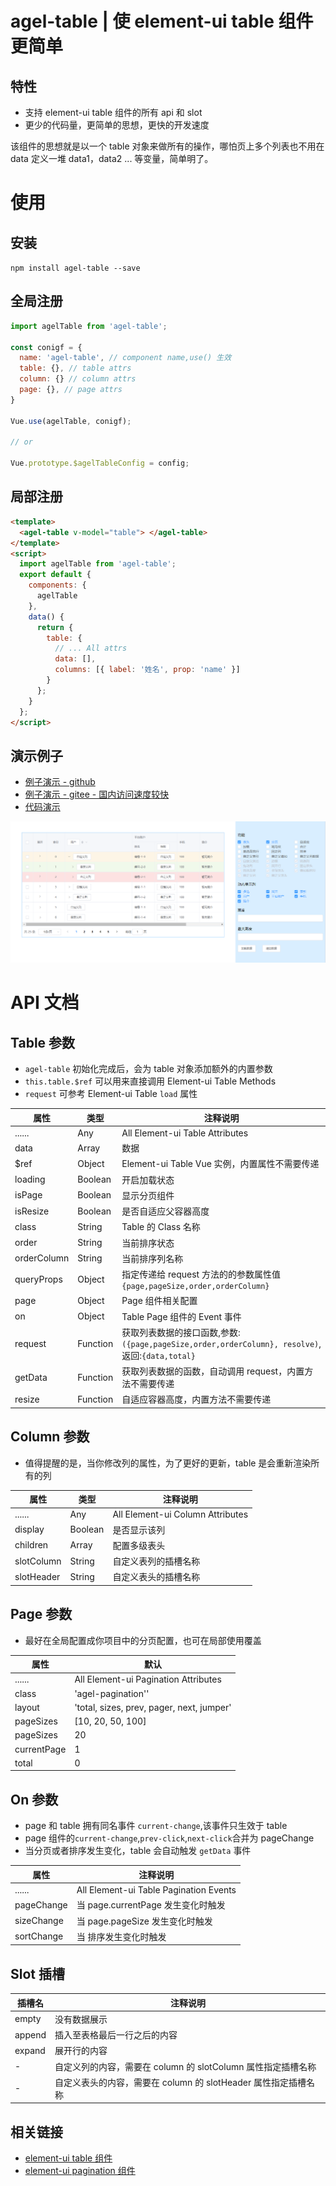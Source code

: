 # agel-table | 使 element-ui table 组件更简单

## 特性

- 支持 element-ui table 组件的所有 api 和 slot
- 更少的代码量，更简单的思想，更快的开发速度

该组件的思想就是以一个 table 对象来做所有的操作，哪怕页上多个列表也不用在 data 定义一堆 data1，data2 ... 等变量，简单明了。

# 使用

## 安装

`npm install agel-table --save`

## 全局注册

```js
import agelTable from 'agel-table';

const conigf = {
  name: 'agel-table', // component name,use() 生效
  table: {}, // table attrs
  column: {} // column attrs
  page: {}, // page attrs
}

Vue.use(agelTable, conigf);

// or

Vue.prototype.$agelTableConfig = config;
```

## 局部注册

```html
<template>
  <agel-table v-model="table"> </agel-table>
</template>
<script>
  import agelTable from 'agel-table';
  export default {
    components: {
      agelTable
    },
    data() {
      return {
        table: {
          // ... All attrs
          data: [],
          columns: [{ label: '姓名', prop: 'name' }]
        }
      };
    }
  };
</script>
```

## 演示例子

- [例子演示 - github](https://agrass.github.io/agel-table/)
- [例子演示 - gitee - 国内访问速度较快](https://agrass.gitee.io/agel-table/)
- [代码演示 ](https://github.com/agrass-GitHub/agel-table/blob/master/src/example/index.vue)

![demo](./public/demo.png)

# API 文档

## Table 参数

- `agel-table` 初始化完成后，会为 table 对象添加额外的内置参数
- `this.table.$ref` 可以用来直接调用 Element-ui Table Methods
- `request` 可参考 Element-ui Table `load` 属性

| 属性        | 类型     | 注释说明                                                                                       |
| ----------- | -------- | ---------------------------------------------------------------------------------------------- |
| ......      | Any      | All Element-ui Table Attributes                                                                |
| data        | Array    | 数据                                                                                           |
| \$ref       | Object   | Element-ui Table Vue 实例，内置属性不需要传递                                                  |
| loading     | Boolean  | 开启加载状态                                                                                   |
| isPage      | Boolean  | 显示分页组件                                                                                   |
| isResize    | Boolean  | 是否自适应父容器高度                                                                           |
| class       | String   | Table 的 Class 名称                                                                            |
| order       | String   | 当前排序状态                                                                                   |
| orderColumn | String   | 当前排序列名称                                                                                 |
| queryProps  | Object   | 指定传递给 request 方法的的参数属性值 `{page,pageSize,order,orderColumn}`                      |
| page        | Object   | Page 组件相关配置                                                                              |
| on          | Object   | Table Page 组件的 Event 事件                                                                   |
| request     | Function | 获取列表数据的接口函数,参数:`({page,pageSize,order,orderColumn}, resolve)`,返回:`{data,total}` |
| getData     | Function | 获取列表数据的函数，自动调用 request，内置方法不需要传递                                       |
| resize      | Function | 自适应容器高度，内置方法不需要传递                                                             |

## Column 参数

- 值得提醒的是，当你修改列的属性，为了更好的更新，table 是会重新渲染所有的列

| 属性       | 类型    | 注释说明                         |
| ---------- | ------- | -------------------------------- |
| ......     | Any     | All Element-ui Column Attributes |
| display    | Boolean | 是否显示该列                     |
| children   | Array   | 配置多级表头                     |
| slotColumn | String  | 自定义表列的插槽名称             |
| slotHeader | String  | 自定义表头的插槽名称             |

## Page 参数

- 最好在全局配置成你项目中的分页配置，也可在局部使用覆盖

| 属性        | 默认                                      |
| ----------- | ----------------------------------------- |
| ......      | All Element-ui Pagination Attributes      |
| class       | 'agel-pagination''                        |
| layout      | 'total, sizes, prev, pager, next, jumper' |
| pageSizes   | [10, 20, 50, 100]                         |
| pageSizes   | 20                                        |
| currentPage | 1                                         |
| total       | 0                                         |

## On 参数

- page 和 table 拥有同名事件 `current-change`,该事件只生效于 table
- page 组件的`current-change`,`prev-click`,`next-click`合并为 pageChange
- 当分页或者排序发生变化，table 会自动触发 `getData` 事件

| 属性       | 注释说明                               |
| ---------- | -------------------------------------- |
| ......     | All Element-ui Table Pagination Events |
| pageChange | 当 page.currentPage 发生变化时触发     |
| sizeChange | 当 page.pageSize 发生变化时触发        |
| sortChange | 当 排序发生变化时触发                  |

## Slot 插槽

| 插槽名 | 注释说明                                                       |
| ------ | -------------------------------------------------------------- |
| empty  | 没有数据展示                                                   |
| append | 插入至表格最后一行之后的内容                                   |
| expand | 展开行的内容                                                   |
| -      | 自定义列的内容，需要在 column 的 slotColumn 属性指定插槽名称   |
| -      | 自定义表头的内容，需要在 column 的 slotHeader 属性指定插槽名称 |

## 相关链接

- [element-ui table 组件](https://element.eleme.cn/#/zh-CN/component/table)
- [element-ui pagination 组件](https://element.eleme.cn/#/zh-CN/component/pagination)
